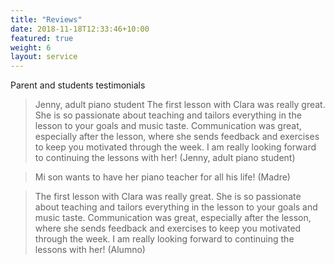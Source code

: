 ```yaml
---
title: "Reviews"
date: 2018-11-18T12:33:46+10:00
featured: true
weight: 6
layout: service
---
```


Parent and students testimonials

> Jenny, adult piano student
> The first lesson with Clara was really great. She is so passionate about teaching and tailors everything in the lesson to your goals and music taste. Communication was great, especially after the lesson, where she sends feedback and exercises to keep you motivated through the week. I am really looking forward to continuing the lessons with her! (Jenny, adult piano student)

> Mi son wants to have her piano teacher for all his life! (Madre)

> The first lesson with Clara was really great. She is so passionate about teaching and tailors everything in the lesson to your goals and music taste. Communication was great, especially after the lesson, where she sends feedback and exercises to keep you motivated through the week. I am really looking forward to continuing the lessons with her! (Alumno)

